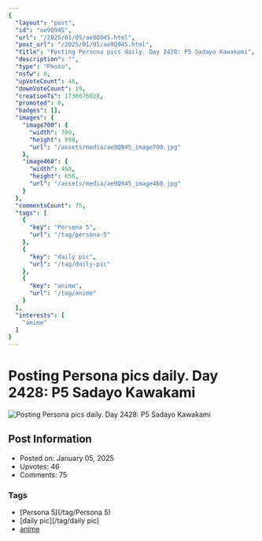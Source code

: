 ```yaml
---
{
  "layout": "post",
  "id": "ae9Q945",
  "url": "/2025/01/05/ae9Q945.html",
  "post_url": "/2025/01/05/ae9Q945.html",
  "title": "Posting Persona pics daily. Day 2428: P5 Sadayo Kawakami",
  "description": "",
  "type": "Photo",
  "nsfw": 0,
  "upVoteCount": 46,
  "downVoteCount": 19,
  "creationTs": 1736076028,
  "promoted": 0,
  "badges": [],
  "images": {
    "image700": {
      "width": 700,
      "height": 998,
      "url": "/assets/media/ae9Q945_image700.jpg"
    },
    "image460": {
      "width": 460,
      "height": 656,
      "url": "/assets/media/ae9Q945_image460.jpg"
    }
  },
  "commentsCount": 75,
  "tags": [
    {
      "key": "Persona 5",
      "url": "/tag/persona-5"
    },
    {
      "key": "daily pic",
      "url": "/tag/daily-pic"
    },
    {
      "key": "anime",
      "url": "/tag/anime"
    }
  ],
  "interests": [
    "anime"
  ]
}
---
```


# Posting Persona pics daily. Day 2428: P5 Sadayo Kawakami

![Posting Persona pics daily. Day 2428: P5 Sadayo Kawakami](/assets/media/ae9Q945_image700.jpg)

## Post Information

- Posted on: January 05, 2025
- Upvotes: 46
- Comments: 75

### Tags

- [Persona 5](/tag/Persona 5)
- [daily pic](/tag/daily pic)
- [anime](/tag/anime)
